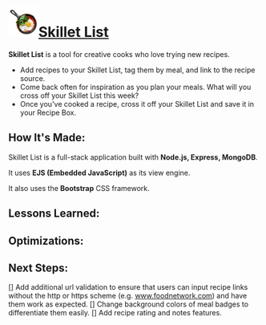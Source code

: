 # <a href="https://github.com/celiackelly/skillet-list"><img src="https://github.com/celiackelly/skillet-list/blob/0d05a3f3875d38201a577039ed39600ddae4ca3f/public/img/skillet-icon.png" height="60px" alt="Logo- s skillet with eggs, tomatoes, and spinach">Skillet List</a> 

**Skillet List** is a tool for creative cooks who love trying new recipes.  
 - Add recipes to your Skillet List, tag them by meal, and link to the recipe source. 
 - Come back often for inspiration as you plan your meals. What will you cross off your Skillet List this week? 
 - Once you've cooked a recipe, cross it off your Skillet List and save it in your Recipe Box. 
  
## How It's Made:

Skillet List is a full-stack application built with **Node.js, Express, MongoDB**. 

It uses **EJS (Embedded JavaScript)** as its view engine. 

It also uses the **Bootstrap** CSS framework. 

## Lessons Learned:


## Optimizations: 

 

## Next Steps:
[] Add additional url validation to ensure that users can input recipe links without the http or https scheme (e.g. www.foodnetwork.com) and have them work as expected.
[] Change background colors of meal badges to differentiate them easily. 
[] Add recipe rating and notes features. 
